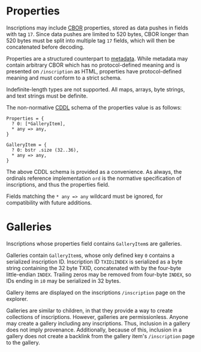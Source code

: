 Properties
==========

Inscriptions may include [CBOR](https://cbor.io/) properties, stored as data
pushes in fields with tag `17`. Since data pushes are limited to 520 bytes,
CBOR longer than 520 bytes must be split into multiple tag `17` fields, which
will then be concatenated before decoding.

Properties are a structured counterpart to [metadata](metadata.md). While
metadata may contain arbitrary CBOR which has no protocol-defined meaning and
is presented on `/inscription` as HTML, properties have protocol-defined
meaning and must conform to a strict schema.

Indefinite-length types are not supported. All maps, arrays, byte strings, and
text strings must be definite.

The non-normative [CDDL](https://datatracker.ietf.org/doc/html/rfc8610) schema
of the properties value is as follows:

```cddl
Properties = {
  ? 0: [*GalleryItem],
  * any => any,
}

GalleryItem = {
  ? 0: bstr .size (32..36),
  * any => any,
}
```

The above CDDL schema is provided as a convenience. As always, the ordinals
reference implementation `ord` is the normative specification of inscriptions,
and thus the properties field.

Fields matching the `* any => any` wildcard must be ignored, for compatibility
with future additions.

Galleries
=========

Inscriptions whose properties field contains `GalleryItem`s are galleries.

Galleries contain `GalleryItem`s, whose only defined key `0` contains a
serialized inscription ID. Inscription ID `TXIDiINDEX` is serialized as a byte
string containing the 32 byte TXID, concatenated with by the four-byte
little-endian `INDEX`. Trailing zeros may be removed from four-byte `INDEX`, so
IDs ending in `i0` may be serialized in 32 bytes.

Gallery items are displayed on the inscriptions `/inscription` page on the
explorer.

Galleries are similar to children, in that they provide a way to create
collections of inscriptions. However, galleries are permissionless. Anyone may
create a gallery including any inscriptions. Thus, inclusion in a gallery does
not imply provenance. Additionally, because of this, inclusion in a gallery
does not create a backlink from the gallery item's `/inscription` page to the
gallery.
